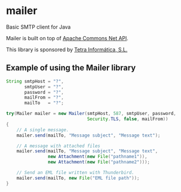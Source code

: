 # mailer
Basic SMTP client for Java

Mailer is built on top of [Apache Commons Net API](https://commons.apache.org/proper/commons-net/).

This library is sponsored by [Tetra Informática, S.L.](https://www.tetrainfo.com)

## Example of using the Mailer library

```java
String smtpHost = "?",
       smtpUser = "?",
       password = "?",
       mailFrom = "?",
       mailTo   = "?";

try(Mailer mailer = new Mailer(smtpHost, 587, smtpUser, password,
                               Security.TLS, false, mailFrom))
{
    // A single message.
    mailer.send(mailTo, "Message subject", "Message text");

    // A message with attached files
    mailer.send(mailTo, "Message subject", "Message text",
                new Attachment(new File("pathname1")),
                new Attachment(new File("pathname2")));

    // Send an EML file written with Thunderbird.
    mailer.send(mailTo, new File("EML file path"));
}
```
